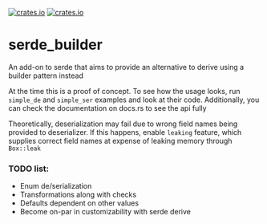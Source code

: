 [![crates.io](https://img.shields.io/crates/v/serde_builder?style=flat)](https://crates.io/crates/serde_builder) [![crates.io](https://img.shields.io/crates/d/serde_builder?style=flat)](https://crates.io/crates/serde_builder)

# serde_builder
An add-on to serde that aims to provide an alternative to derive using a builder pattern instead

At the time this is a proof of concept. To see how the usage looks, run `simple_de` and `simple_ser` examples and look at their code. Additionally, you can check the documentation on docs.rs to see the api fully

Theoretically, deserialization may fail due to wrong field names being provided to deserializer. If this happens, enable `leaking` feature, which supplies correct field names at expense of leaking memory through `Box::leak`

### TODO list:
- Enum de/serialization
- Transformations along with checks
- Defaults dependent on other values
- Become on-par in customizability with serde derive
